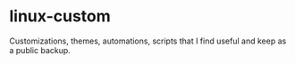 # linux-custom
Customizations, themes, automations, scripts that I find useful and keep as a public backup.
